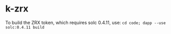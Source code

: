 # k-zrx

To build the ZRX token, which requires solc 0.4.11, use:
`cd code; dapp --use solc:0.4.11 build`
